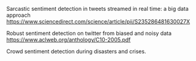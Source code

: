 Sarcastic sentiment detection in tweets streamed in real time: a big data approach
https://www.sciencedirect.com/science/article/pii/S235286481630027X

Robust sentiment detection on twitter from biased and noisy data
https://www.aclweb.org/anthology/C10-2005.pdf

Crowd sentiment detection during disasters and crises.

